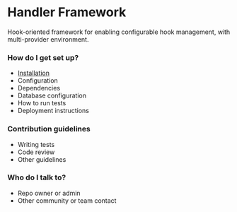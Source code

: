 # Handler Framework #

Hook-oriented framework for enabling configurable hook management, with multi-provider environment.

### How do I get set up? ###

* [Installation](https://github.com/SalesforceCommerceCloud/handler-framework/wiki/Installation)
* Configuration
* Dependencies
* Database configuration
* How to run tests
* Deployment instructions

### Contribution guidelines ###

* Writing tests
* Code review
* Other guidelines

### Who do I talk to? ###

* Repo owner or admin
* Other community or team contact